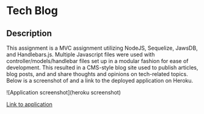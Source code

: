 # Tech Blog

## Description
This assignment is a MVC assignment utilizing NodeJS, Sequelize, JawsDB, and Handlebars.js. Multiple Javascript files were used with controller/models/handlebar files set up in a modular fashion for ease of development. This resulted in a CMS-style blog site used to publish articles, blog posts, and and share thoughts and opinions on tech-related topics. Below is a screenshot of and a link to the deployed application on Heroku.

 ![Application screenshot](heroku screenshot)

 [Link to application](https://dmtweedy-tech-blog-3842a1c965fd.herokuapp.com/)
